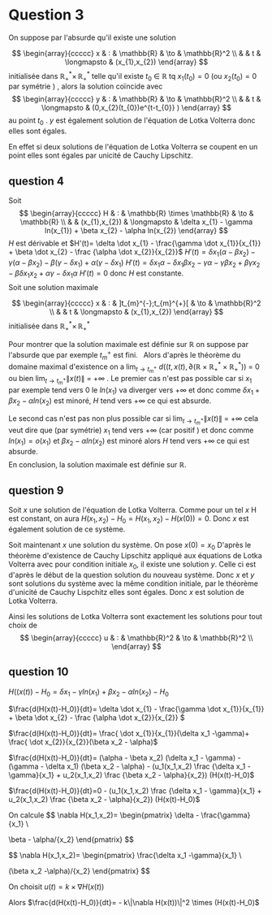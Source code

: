 # Question 3
On suppose par l'absurde qu'il existe une solution 

$$
\begin{array}{ccccc}
x & : &  \mathbb{R} & \to & \mathbb{R}^2 \\ 
& & t & \longmapsto &  (x_{1},x_{2})
\end{array}
$$
initialisée dans $\mathbb{R}_{+}^{*} \times \, \mathbb{R}_{+}^{*}$
telle qu'il existe $t_{0}$ $\in$ $\mathbb{R}$ tq $x_{1}(t_{0})=0$ (ou  $x_{2}(t_{0})=0$ par symétrie  ) , alors la solution coïncide avec 
$$
\begin{array}{ccccc}
y & : &  \mathbb{R} & \to & \mathbb{R}^2 \\ 
& & t & \longmapsto &  (0,x_{2}(t_{0})e^{t-t_{0}} ) 
\end{array}
$$ 
au point $t_{0}$ . $y$ est également solution de l'équation de Lotka Volterra donc elles sont égales.  

En effet si deux solutions de l'équation de Lotka Volterra se coupent en un point elles sont égales par unicité de Cauchy Lipschitz. 


## question 4 
Soit 
$$
\begin{array}{ccccc}
H & : & \mathbb{R} \times \mathbb{R} & \to & \mathbb{R} \\ 
& & (x_{1},x_{2}) & \longmapsto &  \delta x_{1} - \gamma ln(x_{1}) + \beta x_{2} - \alpha ln(x_{2})
\end{array}
$$
$H$ est dérivable et $H'(t)= \delta \dot x_{1} - \frac{\gamma \dot x_{1}}{x_{1}} + \beta \dot x_{2} - \frac {\alpha \dot x_{2}}{x_{2}}$ 
$H'(t)= \delta x_{1}(\alpha-\beta x_{2}) - \gamma (\alpha-\beta x_{2}) - \beta (\gamma - \delta x_{1}) + \alpha  (\gamma - \delta x_{1})$ 
$H'(t)= \delta x_{1}\alpha-\delta x_{1}\beta x_{2} - \gamma \alpha- \gamma\beta x_{2} + \beta \gamma x_{2} - \beta\delta x_{1}x_{2} + \alpha  \gamma - \delta x_{1}\alpha$
$H'(t)=0$
donc $H$ est constante.
$$
$$
Soit une solution maximale 

$$
\begin{array}{ccccc}
x & : &  ]t_{m}^{-};t_{m}^{+}[ & \to & \mathbb{R}^2 \\ 
& & t & \longmapsto &  (x_{1},x_{2})
\end{array}
$$
initialisée dans $\mathbb{R}_{+}^{*} \times \, \mathbb{R}_{+}^{*}$

Pour montrer que la solution maximale est définie sur $\mathbb{R}$ on suppose par l'absurde que   par exemple $t_{m}^{+}$ est fini. 
$\;$ 
Alors d'après le théorème du domaine maximal d'existence on a $\lim\nolimits_{ t \to t_{m}^{+} }$ $d((t,x(t),\partial(\mathbb{R} \times \mathbb{R}_{+}^{*} \times \mathbb{R}_{+}^{*} ))$  $=$ $0$ ou bien $\lim\nolimits_{t \to t_{m}^{+}} \|x(t)\|$ $=$ $+\infty$
. 
Le premier cas n'est pas possible car si $x_{1}$ par exemple tend vers $0$ le $ln(x_{1})$ va diverger vers $+\infty$ et donc comme $\delta x_{1}  + \beta x_{2} - \alpha ln(x_{2})$ est minoré, $H$ tend vers $+\infty$ ce qui est absurde. 

Le second cas n'est pas non plus possible car si $\lim\nolimits_{t \to t_{m}^{+}} \|x(t)\|$ $=$ $+\infty$ cela veut dire que (par symétrie) $x_{1}$ tend vers $+\infty$ (car positif ) et donc comme  $ln(x_{1})=o(x_{1})$ et $\beta x_{2} - \alpha ln(x_{2})$ est minoré alors $H$ tend vers $+\infty$  ce qui est absurde.
$$
$$ 
En conclusion, la solution maximale est définie sur $\mathbb{R}$.


## question 9
Soit $x$ une solution de l'équation de Lotka Volterra. Comme pour un tel $x$ H est constant, on aura $H(x_{1},x_{2})-H_{0}=H(x_{1},x_{2})-H(x(0))=0$. Donc $x$ est également solution de ce système. 

Soit maintenant $x$ une solution du système. On pose $x(0)=x_{0}$ D'après le théorème d'existence  de Cauchy Lipschitz appliqué aux équations de Lotka Volterra avec pour condition initiale $x_{0}$, il existe une solution $y$. Celle ci est d'après le début de la question solution du nouveau système. Donc $x$ et $y$ sont solutions du système avec la même condition initiale, par le théorème d'unicité de Cauchy Lispchitz elles sont égales. Donc $x$ est solution de Lotka Volterra.

Ainsi les solutions de Lotka Volterra sont exactement les solutions pour tout choix de
 $$
\begin{array}{ccccc}
u & : &  \mathbb{R}^2 & \to & \mathbb{R}^2 \\ 
\end{array}
$$


## question 10 
$H((x(t))-H_0= \delta x_1-\gamma ln(x_1) + \beta x_2 - \alpha ln(x_2)-H_0$

$\frac{d(H(x(t)-H_0)}{dt}= \delta \dot x_{1} - \frac{\gamma \dot x_{1}}{x_{1}} + \beta \dot x_{2} - \frac {\alpha \dot x_{2}}{x_{2}}
$ 



$\frac{d(H(x(t)-H_0)}{dt}= \frac{ \dot x_{1}}{x_{1}}(\delta x_1 -\gamma)+ \frac{ \dot x_{2}}{x_{2}}(\beta x_2 - \alpha)$


$\frac{d(H(x(t)-H_0)}{dt}= (\alpha - \beta x_2) (\delta x_1 - \gamma) -  (\gamma - \delta x_1) (\beta x_2 - \alpha) - (u_1(x_1,x_2) \frac {\delta x_1 - \gamma}{x_1} + u_2(x_1,x_2) \frac {\beta x_2 - \alpha}{x_2}) (H(x(t)-H_0)$

$\frac{d(H(x(t)-H_0)}{dt}=0 -  (u_1(x_1,x_2) \frac {\delta x_1 - \gamma}{x_1} + u_2(x_1,x_2) \frac {\beta x_2 - \alpha}{x_2}) (H(x(t)-H_0)$


On calcule 
$$ \nabla H(x_1,x_2)=
\begin{pmatrix}
\delta - \frac{\gamma}{x_1} \\

 \beta - \alpha/{x_2}
\end{pmatrix}
$$ 

$$ \nabla H(x_1,x_2)=
\begin{pmatrix}
 \frac{\delta x_1 -\gamma}{x_1} \\

  (\beta x_2 -\alpha)/{x_2}
\end{pmatrix}
$$ 

On choisit $u(t)= k \times \nabla H(x(t))$

Alors $\frac{d(H(x(t)-H_0)}{dt}= - k\|\nabla H(x(t))\|^2 \times (H(x(t)-H_0)$

